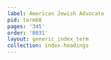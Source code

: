 ```yaml
---
label: American Jewish Advocate
pid: term68
pages: '345'
order: '0031'
layout: generic_index_term
collection: index-headings
---
```

